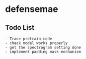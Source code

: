 # defensemae
## Todo List
    - Trace pretrain code
    - check model works properly
    - get the spectrogram setting done
    - implement padding mask mechanism